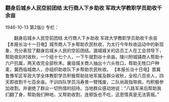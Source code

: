### 翻身后城乡人民空前团结  太行商人下乡助收  军政大学教职学员助收千余亩

1946-10-13
第2版()
专栏：

　　翻身后城乡人民空前团结
    太行商人下乡助收
    军政大学教职学员助收千余亩
    【本报长治十一日电】城市商人下乡帮助农民秋收，为太行今年秋收运动中的新现象，充分表现了翻身后城乡人民的空前团结。潞城城关的店员工人在工会领导下，帮助夜刻村收秋，一个组十七个人，一下午就割谷十余亩。陵川附城镇商人帮助十六户抗属，两天收完全部秋禾。襄垣城关商人抽出十六头牲口，帮助无牲口户种麦，冀西临城商人，亦组织助收队下乡帮助农民秋收。
    【本报长治十日电】晋冀鲁豫军区军政大学全体教职学员积极帮助驻地军属及群众收秋，全校八百余人，四天即收割千七百余亩。干训四队学员冯寿景一臂残废，二队尚政指带病，均积极参加收割。并谢绝了群众一切热情的招待。当地群众感动地说：“八路军来后帮助我们翻了身，帮助我们种地，又帮助收割，连顿饭也不吃，这恩情真是无法答报。”
